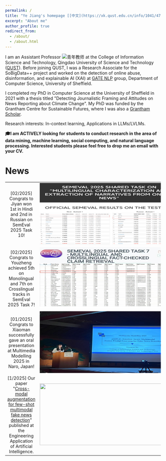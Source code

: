 ```yaml
---
permalink: /
title: "Ye Jiang's homepage [[中文](https://xk.qust.edu.cn/info/1041/4713.htm)]"
excerpt: "About me"
author_profile: true
redirect_from: 
  - /about/
  - /about.html
---
```


I am an Assistant Professor <img src="https://github.githubassets.com/images/icons/emoji/unicode/1fad1.png?v8" alt= "青年教师" width="20" height="20"> at the College of Information Science and Technology, Qingdao University of Science and Technology ([QUST](https://xk.qust.edu.cn/info/1041/4713.htm)).  Before joining QUST, I was a Research Associate for the SoBigData++ project and worked on the detection of online abuse, disinformation, and explainable AI (XAI) at [GATE NLP](https://gate.ac.uk/) group, Department of Computer Science, University of Sheffield. 

I completed my PhD in Computer Science at the University of Sheffield in 2021 with a thesis titled "Detecting Journalistic Framing and Attitudes on News Reporting about Climate Change". My PhD was funded by the Grantham Centre for Sustainable Futures, where I was also a [Grantham Scholar](https://grantham.sheffield.ac.uk/scholars/ye-jiang-2/). 

Research interests: In-context learning, Applications in LLMs/LVLMs.

**🎓I am ACTIVELY looking for students to conduct research in the area of data mining, machine learning, social computing, and natural language processing. Interested students please feel free to drop me an email with your CV.**

News 
======

| | |
|:--:|:--:|
| [02/2025] Congrats to Jiyan won 1st in Hindi and 2nd in Russian on SemEval 2025 Task 10!  | <img src="https://github.com/zgjiangtoby/zgjiangtoby.github.io/blob/master/files/task10_all.png" width="450" height="200">  |
| [02/2025] Congrats to Youzheng achieved 5th on Monolingual and 7th on Crosslingual tracks in SemEval 2025 Task 7!  | <img src="https://github.com/zgjiangtoby/zgjiangtoby.github.io/blob/master/files/task7_all.png" width="450" height="200">  |
| [01/2025] Congrats to Xiaoman successfully gave an oral presentation at Multimedia Modelling 2025 in Naro, Japan!  | <img src="https://github.com/zgjiangtoby/zgjiangtoby.github.io/blob/master/files/20250306091446.jpg" width="450" height="200">  |
| [1/2025] Our paper "[Cross-modal augmentation for few-shot multimodal fake news detection](https://www.sciencedirect.com/science/article/pii/S0952197624020906)" published at the Engineering Application of Artificial Intelligence.  | <img src="https://ars.els-cdn.com/content/image/1-s2.0-S0952197624020906-gr2.jpg" width="450" height="200">  |

